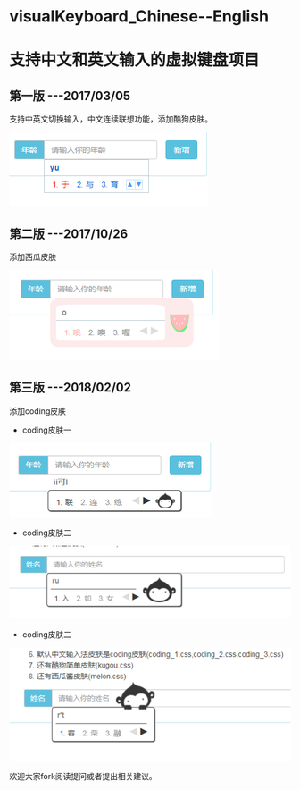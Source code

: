 # visualKeyboard_Chinese--English

# 支持中文和英文输入的虚拟键盘项目

## 第一版 ---2017/03/05

支持中英文切换输入，中文连续联想功能，添加酷狗皮肤。

![kugou.css](img/res/res_kugou.png)

## 第二版 ---2017/10/26

添加西瓜皮肤

![melon.css](img/res/res_melon.png)

## 第三版 ---2018/02/02

添加coding皮肤

- coding皮肤一

![coding_1.css](img/res/res_coding_1.png)

- coding皮肤二

![coding_2.css](img/res/res_coding_2.png)

- coding皮肤二

![coding_3.css](img/res/res_coding_3.png)

欢迎大家fork阅读提问或者提出相关建议。